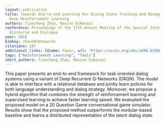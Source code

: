 ```yaml
---
layout: publication
title: Towards End-to-end Learning For Dialog State Tracking And Management Using
  Deep Reinforcement Learning
authors: Tiancheng Zhao, Maxine Eskenazi
conference: Proceedings of the 17th Annual Meeting of the Special Interest Group on
  Discourse and Dialogue
year: 2016
bibkey: zhao2016towards
citations: 187
additional_links: [{name: Paper, url: 'https://arxiv.org/abs/1606.02560'}]
tags: ["Reinforcement Learning", "Tools"]
short_authors: Tiancheng Zhao, Maxine Eskenazi
---
```

This paper presents an end-to-end framework for task-oriented dialog systems
using a variant of Deep Recurrent Q-Networks (DRQN). The model is able to
interface with a relational database and jointly learn policies for both
language understanding and dialog strategy. Moreover, we propose a hybrid
algorithm that combines the strength of reinforcement learning and supervised
learning to achieve faster learning speed. We evaluated the proposed model on a
20 Question Game conversational game simulator. Results show that the proposed
method outperforms the modular-based baseline and learns a distributed
representation of the latent dialog state.